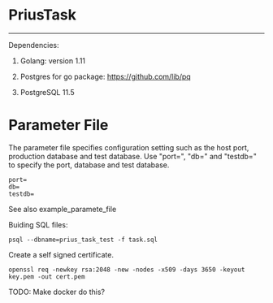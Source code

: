 # PriusTask
---
Dependencies:

  1. Golang: version 1.11

  2. Postgres for go package: https://github.com/lib/pq

  3. PostgreSQL 11.5


# Parameter File
The parameter file specifies configuration setting such as the host port, production database and test database. Use "port=", "db=" and "testdb=" to specify the port, database and test database.

```
port=
db=
testdb=
```

See also example_paramete_file

Buiding SQL files: 
```
psql --dbname=prius_task_test -f task.sql 
```



Create a self signed certificate. 
```
openssl req -newkey rsa:2048 -new -nodes -x509 -days 3650 -keyout key.pem -out cert.pem
```
TODO: Make docker do this? 
